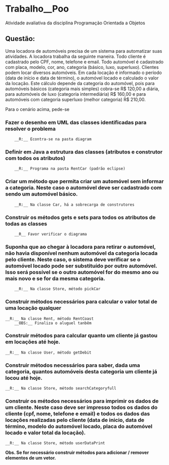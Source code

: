 # Trabalho__Poo
Atividade avaliativa da disciplina Programação Orientada a Objetos
## Questão:
Uma locadora de automóveis precisa de um sistema para automatizar suas atividades. A locadora trabalha da seguinte maneira. Todo cliente é cadastrado pelo CPF, nome, telefone e email. Todo automóvel é cadastrado com placa, modelo, cor, ano, categoria (básico, luxo, superluxo). Clientes podem locar diversos automóveis. Em cada locação é informado o período (data de início e data de término), o automóvel locado e calculado o valor da locação. Este cálculo depende da categoria do automóvel, pois para automóveis básicos (categoria mais simples) cobra-se R$ 120,00 a diária, para automóveis de luxo (categoria intermediária) R$ 160,00 e para automóveis com categoria superluxo (melhor categoria) R$ 210,00.  


Para o cenário acima, pede-se  
### Fazer o desenho em UML das classes identificadas para resolver o problema  
        __R:__ Econtra-se na pasta diagram  
### Definir em Java a estrutura das classes (atributos e construtor com todos os atributos)  
        __R:__ Programa na pasta RentCar (padrão eclipse)  
### Criar um método que permita criar um automóvel sem informar a categoria. Neste caso o automóvel deve ser cadastrado com sendo um automóvel básico.  
        __R:__ Na classe Car, há a sobrecarga de construtores  
### Construir os métodos gets e sets para todos os atributos de todas as classes  
        __R__ Favor verificar o diagrama  
### Suponha que ao chegar à locadora para retirar o automóvel, não havia disponível nenhum automóvel da categoria locada pelo cliente. Neste caso, o sistema deve verificar se o automóvel locado pode ser substituído por outro automóvel. Isso será possível se o outro automóvel for do mesmo ano ou mais novo e se for da mesma categoria.  
        __R:__ Na classe Store, método pickCar
### Construir métodos necessários para calcular o valor total de uma locação qualquer  
    __R:__ Na classe Rent, método RentCoast  
        __OBS:__ Finaliza o aluguel tanbêm  
### Construir métodos para calcular quanto um cliente já gastou em locações até hoje.  
    __R:__ Na classe User, método getDebit  
### Construir métodos necessários para saber, dada uma categoria, quantos automóveis desta categoria um cliente já locou até hoje.  
    __R:__ Na classe Store, método searchCategoryfull  
### Construir os métodos necessários para imprimir os dados de um cliente. Neste caso deve ser impresso todos os dados do cliente (cpf, nome, telefone e email) e todos os dados das locações realizadas pelo cliente (data de inicio, data de término, modelo do automóvel locado, placa do automóvel locado e valor total da locação).  
    __R:__ Na classe Store, método userDataPrint 

__Obs. Se for necessário construir métodos para adicionar / remover elementos de um vetor.__
